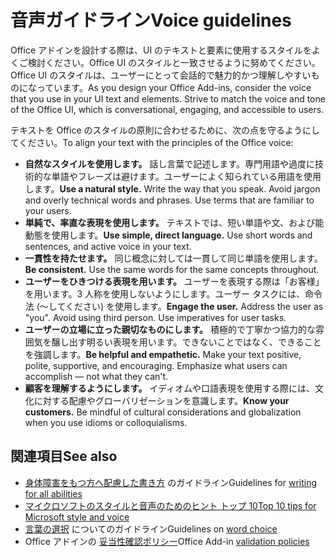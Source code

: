 # <a name="voice-guidelines"></a><span data-ttu-id="0fc69-101">音声ガイドライン</span><span class="sxs-lookup"><span data-stu-id="0fc69-101">Voice guidelines</span></span>

<span data-ttu-id="0fc69-p101">Office アドインを設計する際は、UI のテキストと要素に使用するスタイルをよくご検討ください。Office UI のスタイルと一致させるように努めてください。Office UI のスタイルは、ユーザーにとって会話的で魅力的かつ理解しやすいものになっています。</span><span class="sxs-lookup"><span data-stu-id="0fc69-p101">As you design your Office Add-ins, consider the voice that you use in your UI text and elements. Strive to match the voice and tone of the Office UI, which is conversational, engaging, and accessible to users.</span></span> 

<span data-ttu-id="0fc69-104">テキストを Office のスタイルの原則に合わせるために、次の点を守るようにしてください。</span><span class="sxs-lookup"><span data-stu-id="0fc69-104">To align your text with the principles of the Office voice:</span></span>

- <span data-ttu-id="0fc69-p102">**自然なスタイルを使用します。** 話し言葉で記述します。専門用語や過度に技術的な単語やフレーズは避けます。ユーザーによく知られている用語を使用します。</span><span class="sxs-lookup"><span data-stu-id="0fc69-p102">**Use a natural style.** Write the way that you speak. Avoid jargon and overly technical words and phrases. Use terms that are familiar to your users.</span></span>
- <span data-ttu-id="0fc69-p103">**単純で、率直な表現を使用します。** テキストでは、短い単語や文、および能動態を使用します。</span><span class="sxs-lookup"><span data-stu-id="0fc69-p103">**Use simple, direct language.** Use short words and sentences, and active voice in your text.</span></span> 
- <span data-ttu-id="0fc69-p104">**一貫性を持たせます。** 同じ概念に対しては一貫して同じ単語を使用します。</span><span class="sxs-lookup"><span data-stu-id="0fc69-p104">**Be consistent.** Use the same words for the same concepts throughout.</span></span>
- <span data-ttu-id="0fc69-p105">**ユーザーをひきつける表現を用います。** ユーザーを表現する際は「お客様」を用います。3 人称を使用しないようにします。ユーザー タスクには、命令法 (～してください) を使用します。</span><span class="sxs-lookup"><span data-stu-id="0fc69-p105">**Engage the user.** Address the user as "you". Avoid using third person. Use imperatives for user tasks.</span></span>
- <span data-ttu-id="0fc69-p106">**ユーザーの立場に立った親切なものにします。** 積極的で丁寧かつ協力的な雰囲気を醸し出す明るい表現を用います。できないことではなく、できることを強調します。</span><span class="sxs-lookup"><span data-stu-id="0fc69-p106">**Be helpful and empathetic.** Make your text positive, polite, supportive, and encouraging. Emphasize what users can accomplish ― not what they can't.</span></span>
- <span data-ttu-id="0fc69-p107">**顧客を理解するようにします。** イディオムや口語表現を使用する際には、文化に対する配慮やグローバリゼーションを意識します。</span><span class="sxs-lookup"><span data-stu-id="0fc69-p107">**Know your customers.** Be mindful of cultural considerations and globalization when you use idioms or colloquialisms.</span></span>

## <a name="see-also"></a><span data-ttu-id="0fc69-122">関連項目</span><span class="sxs-lookup"><span data-stu-id="0fc69-122">See also</span></span>

- <span data-ttu-id="0fc69-123"> [身体障害をもつ方へ配慮した書き方](https://docs.microsoft.com/en-us/style-guide/accessibility/writing-all-abilities) のガイドライン</span><span class="sxs-lookup"><span data-stu-id="0fc69-123">Guidelines for [writing for all abilities](https://docs.microsoft.com/en-us/style-guide/accessibility/writing-all-abilities)</span></span>
- [<span data-ttu-id="0fc69-124">マイクロソフトのスタイルと音声のためのヒント トップ 10</span><span class="sxs-lookup"><span data-stu-id="0fc69-124">Top 10 tips for Microsoft style and voice</span></span>](https://docs.microsoft.com/en-us/style-guide/top-10-tips-style-voice)
- <span data-ttu-id="0fc69-125">[言葉の選択](https://docs.microsoft.com/en-us/style-guide/word-choice/) についてのガイドライン</span><span class="sxs-lookup"><span data-stu-id="0fc69-125">Guidelines on [word choice](https://docs.microsoft.com/en-us/style-guide/word-choice/)</span></span>
-  <span data-ttu-id="0fc69-126">Office アドインの [妥当性確認ポリシー](https://docs.microsoft.com/en-us/office/dev/store/validation-policies)</span><span class="sxs-lookup"><span data-stu-id="0fc69-126">Office Add-in [validation policies](https://docs.microsoft.com/en-us/office/dev/store/validation-policies)</span></span>